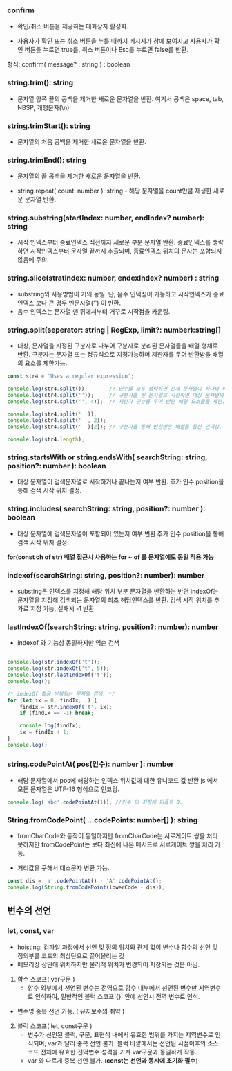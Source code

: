 
### confirm
- 확인/취소 버튼을 제공하는 대화상자 활성화.

- 사용자가 확인 또는 취소 버튼을 누를 때까지 메시지가 창에 보여지고
  사용자가 확인 버튼을 누르면 true를, 취소 버튼이나 Esc를 누르면 false를 반환.

형식: confirm( message? : string ) : boolean


### string.trim(): string
- 문자열 양쪽 끝의 공백을 제거한 새로운 문자열을 반환. 여기서 공백은 space, tab, NBSP, 개행문자(\n)

### string.trimStart(): string
- 문자열의 처음 공백을 제거한 새로운 문자열을 반환.

### string.trimEnd(): string
- 문자열의 끝 공백을 제거한 새로운 문자열을 반환.

- string.repeat( count: number ): string - 해당 문자열을 count만큼 재생한 새로운 문자열 반환.

### string.substring(startIndex: number, endIndex? number): string
- 시작 인덱스부터 종료인덱스 직전까지 새로운 부분 문자열 반환.
  종료인덱스를 생략하면 시작인덱스부터 문자열 끝까지 추출되며, 종료인덱스 위치의 문자는 포함되지 않음에 주의.

### string.slice(stratIndex: number, endexIndex? number) : string
- substring와 사용방법이 거의 동일. 단, 음수 인덱싱이 가능하고 시작인덱스가 종료 인덱스 보다 큰 경우 빈문자열('') 이 반환.
- 음수 인덱스는 문자열 맨 뒤에서부터 거꾸로 시작점을 카운팅.

### string.split(seperator: string | RegExp, limit?: number):string[]
- 대상, 문자열을 지정된 구분자로 나누어 구분자로 분리된 문자열들을 배열 형채로 반환.
 구분자는 문자열 또는 정규식으로 지정가능하며 제한자를 두어 반환받을 배열의 요소를 제한가능.

```js
const str4 = 'Uses a regular expression';

console.log(str4.split());       // 인수를 모두 생략하면 전체 문자열이 하나의 배열 요소 하나로 반환.
console.log(str4.split(''));     // 구분자를 빈 문자열로 지정하면 대상 문자열의 모든 문자들을 배열 요소들로 반환.
console.log(str4.split('', 4));  // 제한자 인수를 두어 반환 배열 요소들을 제한. 

console.log(str4.split(' '));
console.log(str4.split(' ', 2));
console.log(str4.split(' ')[2]); // 구분자를 통해 반환받은 배열을 통한 인덱싱.

console.log(str4.length); 

```

### string.startsWith or string.endsWith( searchString: string, position?: number ): boolean 
- 대상 문자열이 검색문자열로 시작하거나 끝나는지 여부 반환.
추가 인수 position을 통해 검색 시작 위치 결정.

### string.includes( searchString: string, position?: number ): boolean
- 대상 문자열에 검색문자열이 포함되어 있는지 여부 변환
추가 인수 position을 통해 검색 시작 위치 결정.

**for(const ch of str) 배열 접근시 사용하는 for ~ of 를 문자열에도 동일 적용 가능**

### indexof(searchString: string, position?: number): number
- substing은 인덱스를 지정해 해당 위치 부분 문자열을 반환하는 반면 indexOf는 문자열을 지정해 검색되는 문자열의 최초 해당인덱스를 반환.
검색 시작 위치를 추가로 지정 가능, 실패시 -1 반환

### lastIndexOf(searchString: string, position?: number): number
- indexof 와 기능상 동일하지만 역순 검색

```js

console.log(str.indexOf('t'));
console.log(str.indexOf('t', 5));
console.log(str.lastIndexOf('t'));
console.log();

/* indexOf 활용 반복되는 문자열 검색. */
for (let ix = 0, findIx; ;) {
    findIx = str.indexOf('t', ix);
    if (findIx == -1) break;

    console.log(findIx);
    ix = findIx + 1;
}
console.log()

```
###  string.codePointAt( pos(인수): number ): number
- 해당 문자열에서 pos에 해당하는 인덱스 위치값에 대한 유니코드 값 반환
js 에서 모든 문자열은 UTF-16 형식으로 인코딩.
```js
console.log('abc'.codePointAt(1)); //인수 미 지정시 디폴트 0.
```

### String.fromCodePoint( ...codePoints: number[] ): string
- fromCharCode와 동작이 동일하지만 fromCharCode는 서로게이트 쌍을 처리 못하지만
fromCodePoint는 보다 최신에 나온 메서드로 서로게이트 쌍을 처리 가능.

- 거리값을 구해서 대소문자 변환 가능.

``` js
const dis = 'a'.codePointAt() - 'A'.codePointAt();
console.log(String.fromCodePoint(lowerCode - dis));
```



## 변수의 선언

### let, const, var
- hoisting: 컴파일 과정에서 선언 및 정의 위치와 관계 없이 변수나 함수의 선언 및 정의부를 코드의 최상단으로 끌어올리는 것
- 메모리상 상단애 위치하지만 물리적 위치가 변경되어 저장되는 것은 아님.
  
1) 함수 스코프( var구문 )
   - 함수 외부에서 선언된 변수는 전역으로 함수 내부에서 선언된 변수만 지역변수로 인식하여,
     일반적인 블럭 스코프'{}' 안에 선언시 전역 변수로 인식.
  - 변수명 중복 선언 가능. ( 유지보수의 취약 )

2) 블럭 스코프( let, const구문 )
   - 변수가 선언된 블럭, 구문, 표현식 내에서 유효한 범위를 가지는 지역변수로 인식되며, var과
     달리 중복 선언 불가. 블럭 바깥에서는 선언된 시점이후의 소스 코드 전체에 유효한 전역변수
     성격을 가져 var구문과 동일하게 작동.
   - var 와 다르게 중복 선언 불가. (**const는 선언과 동시에 초기화 필수**)

     

